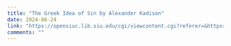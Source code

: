 ```yaml
---
title: "The Greek Idea of Sin by Alexander Kadison"
date: 2024-06-24
link: "https://opensiuc.lib.siu.edu/cgi/viewcontent.cgi?referer=&httpsredir=1&article=3823&context=ocj"
comments: ""
---
```



